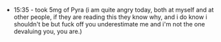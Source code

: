 * 15:35 - took 5mg of Pyra (i am quite angry today, both at myself and at other people, if they are reading this they know why, and i do know i shouldn't be but fuck off you underestimate me and i'm not the one devaluing you, you are.) 